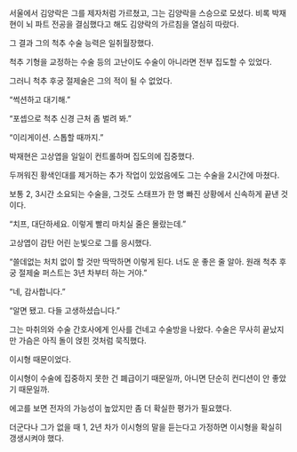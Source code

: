 서울에서 김양락은 그를 제자처럼 가르쳤고, 그는 김양락을 스승으로 모셨다. 비록 박재현이 뇌 파트 전공을 결심했다고 해도 김양락의 가르침을 열심히 따랐다.

그 결과 그의 척추 수술 능력은 일취월장했다.

척추 기형을 교정하는 수술 등의 고난이도 수술이 아니라면 전부 집도할 수 있었다.

그러니 척추 후궁 절제술은 그의 적이 될 수 없었다.

“썩션하고 대기해.”

“포셉으로 척추 신경 근처 좀 벌려 봐.”

“이리게이션. 스톱할 때까지.”

박재현은 고상엽을 일일이 컨트롤하며 집도의에 집중했다.

두꺼워진 황색인대를 제거하는 추가 작업이 있었음에도 그는 수술을 2시간에 마쳤다.

보통 2, 3시간 소요되는 수술을, 그것도 스태프가 한 명 빠진 상황에서 신속하게 끝낸 것이다.

“치프, 대단하세요. 이렇게 빨리 마치실 줄은 몰랐는데.”

고상엽이 감탄 어린 눈빛으로 그를 응시했다.

“쓸데없는 처치 없이 할 것만 딱딱하면 이렇게 된다. 너도 운 좋은 줄 알아. 원래 척추 후궁 절제술 퍼스트는 3년 차부터 하는 거야.”

“네, 감사합니다.”

“알면 됐고. 다들 고생하셨습니다.”

그는 마취의와 수술 간호사에게 인사를 건네고 수술방을 나왔다. 수술은 무사히 끝났지만 가슴은 아직 돌이 얹힌 것처럼 묵직했다.

이시형 때문이었다.

이시형이 수술에 집중하지 못한 건 폐급이기 때문일까, 아니면 단순히 컨디션이 안 좋았기 때문일까.

에고를 보면 전자의 가능성이 높았지만 좀 더 확실한 평가가 필요했다.

더군다나 그가 없을 때 1, 2년 차가 이시형의 말을 듣는다고 가정하면 이시형을 확실히 갱생시켜야 했다.